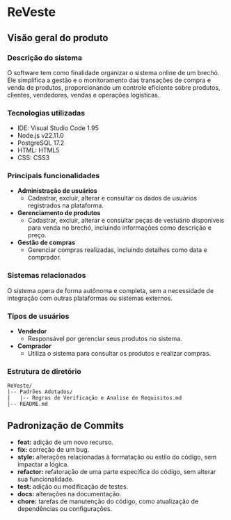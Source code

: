 # ReVeste
## Visão geral do produto
### Descrição do sistema
O software tem como finalidade organizar o sistema online de um brechó. Ele simplifica a gestão e o monitoramento das transações de compra e venda de produtos, proporcionando um controle eficiente sobre produtos, clientes, vendedores, vendas e operações logísticas.

### Tecnologias utilizadas
- IDE: Visual Studio Code 1.95
- Node.js v22.11.0
- PostgreSQL 17.2
- HTML: HTML5
- CSS: CSS3

### Principais funcionalidades
- **Administração de usuários**
    - Cadastrar, excluir, alterar e consultar os dados de usuários registrados na plataforma.
- **Gerenciamento de produtos**
    - Cadastrar, excluir, alterar e consultar peças de vestuário disponíveis para venda no brechó, incluindo informações como descrição e preço.
- **Gestão de compras** 
    - Gerenciar compras realizadas, incluindo detalhes como data e comprador.

### Sistemas relacionados
O sistema opera de forma autônoma e completa, sem a necessidade de integração com outras plataformas ou sistemas externos.

### Tipos de usuários
- **Vendedor**
    - Responsável por gerenciar seus produtos no sistema.
- **Comprador**
    - Utiliza o sistema para consultar os produtos e realizar compras.

### Estrutura de diretório
```
ReVeste/
|-- Padrões Adotados/
|   |-- Regras de Verificação e Analise de Requisitos.md
|-- README.md
```
## Padronização de Commits

- **feat:** adição de um novo recurso.
- **fix:** correção de um bug.
- **style:** alterações relacionadas à formatação ou estilo do código, sem impactar a lógica.
- **refactor:** refatoração de uma parte específica do código, sem alterar sua funcionalidade.
- **test:** adição ou modificação de testes.
- **docs:** alterações na documentação.
- **chore:** tarefas de manutenção do código, como atualização de dependências ou configurações.
